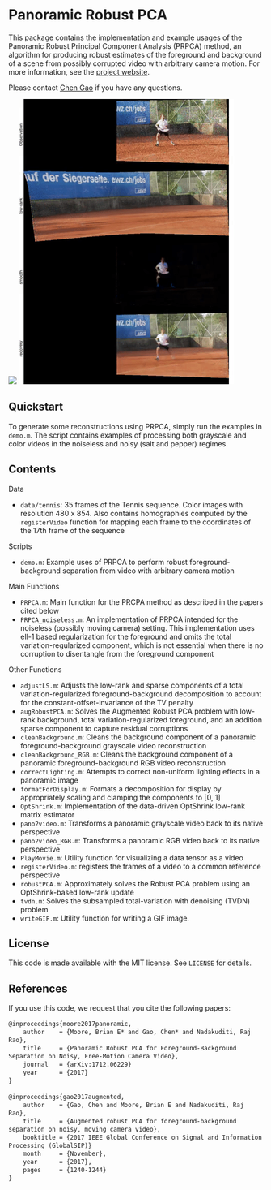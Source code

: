 # Panoramic Robust PCA

This package contains the implementation and example usages of the
Panoramic Robust Principal Component Analysis (PRPCA) method, an algorithm
for producing robust estimates of the foreground and background of a scene
from possibly corrupted video with arbitrary camera motion. For more
information, see the [project website](https://gaochen315.github.io/pRPCA).

Please contact [Chen Gao](mailto:chengao@vt.edu?subject=PRPCA%20code) if you
have any questions.

<img src='results/tennis_PRPCA.gif'>

<img src='results/tennis_decomp.gif'>


## Quickstart

To generate some reconstructions using PRPCA, simply run the examples in
`demo.m`. The script contains examples of processing both grayscale and
color videos in the noiseless and noisy (salt and pepper) regimes.


## Contents

Data

 - `data/tennis`: 35 frames of the Tennis sequence. Color images with
    resolution 480 x 854. Also contains homographies computed by the
    `registerVideo` function for mapping each frame to the coordinates of
    the 17th frame of the sequence

Scripts

- `demo.m`: Example uses of PRPCA to perform robust foreground-background
    separation from video with arbitrary camera motion

Main Functions

- `PRPCA.m`: Main function for the PRCPA method as described in the papers
    cited below
- `PRPCA_noiseless.m`: An implementation of PRPCA intended for the
    noiseless (possibly moving camera) setting. This implementation uses
    ell-1 based regularization for the foreground and omits the total
    variation-regularized component, which is not essential when there is
    no corruption to disentangle from the foreground component

Other Functions

- `adjustLS.m`: Adjusts the low-rank and sparse components of a
    total variation-regularized foreground-background decomposition to 
    account for the constant-offset-invariance of the TV penalty
- `augRobustPCA.m`: Solves the Augmented Robust PCA problem with low-rank
    background, total variation-regularized foreground, and an addition
    sparse component to capture residual corruptions
- `cleanBackground.m`: Cleans the background component of a panoramic
    foreground-background grayscale video reconstruction
- `cleanBackground_RGB.m`: Cleans the background component of a panoramic
    foreground-background RGB video reconstruction
- `correctLighting.m`: Attempts to correct non-uniform lighting effects in
    a panoramic image
- `formatForDisplay.m`: Formats a decomposition for display by appropriately
    scaling and clamping the components to [0, 1]
- `OptShrink.m`: Implementation of the data-driven OptShrink low-rank
    matrix estimator
- `pano2video.m`: Transforms a panoramic grayscale video back to its
    native perspective
- `pano2video_RGB.m`: Transforms a panoramic RGB video back to its native
    perspective
- `PlayMovie.m`: Utility function for visualizing a data tensor as a video
- `registerVideo.m`: registers the frames of a video to a common reference
    perspective
- `robustPCA.m`: Approximately solves the Robust PCA problem using an
    OptShrink-based low-rank update
- `tvdn.m`: Solves the subsampled total-variation with denoising (TVDN)
    problem
- `writeGIF.m`: Utility function for writing a GIF image.


## License

This code is made available with the MIT license. See `LICENSE` for
details.


## References

If you use this code, we request that you cite the following papers:

```
@inproceedings{moore2017panoramic,
    author    = {Moore, Brian E* and Gao, Chen* and Nadakuditi, Raj Rao},
    title     = {Panoramic Robust PCA for Foreground-Background Separation on Noisy, Free-Motion Camera Video},
    journal   = {arXiv:1712.06229}
    year      = {2017}
}

@inproceedings{gao2017augmented,
    author    = {Gao, Chen and Moore, Brian E and Nadakuditi, Raj Rao},
    title     = {Augmented robust PCA for foreground-background separation on noisy, moving camera video},
    booktitle = {2017 IEEE Global Conference on Signal and Information Processing (GlobalSIP)}
    month     = {November},
    year      = {2017},
    pages     = {1240-1244}
}
```
